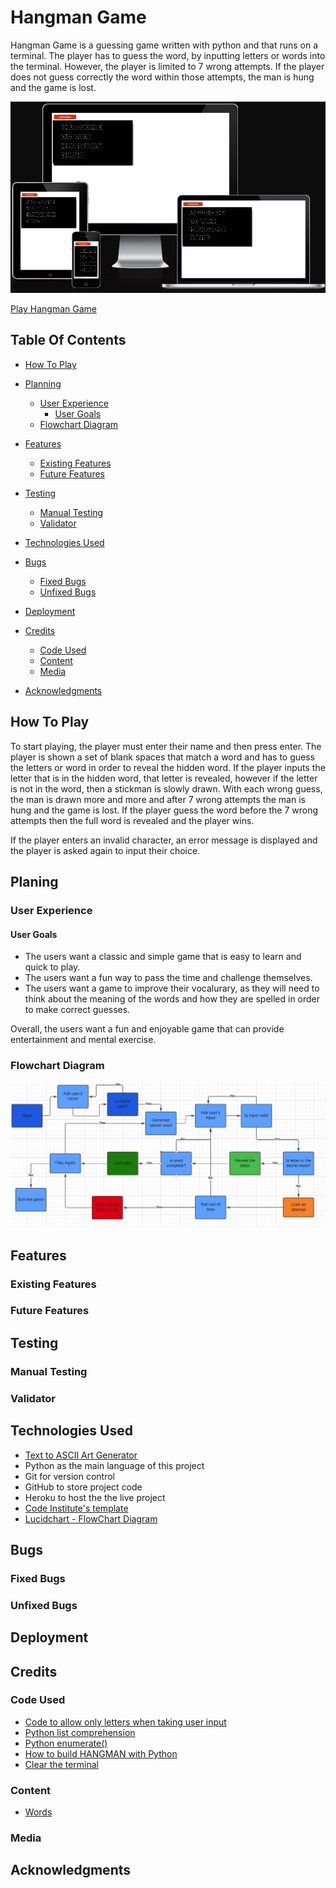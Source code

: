 # Hangman Game

Hangman Game is a guessing game written with python and that runs on a terminal. The player has to guess the word, by inputting letters or words into the terminal. However, the player is limited to 7 wrong attempts. If the player does not guess correctly the word within those attempts, the man is hung and the game is lost. 

![Responsive Mockup](assets/images/Responsive-mockup.jpeg)

[Play Hangman Game](https://game-hangman.herokuapp.com/)

## Table Of Contents 

* [How To Play](#how-to-play)

* [Planning](#planing)
    * [User Experience](#user-experience)
        * [User Goals](#user-goals)
    * [Flowchart Diagram](#flowchart-diagram)

* [Features](#features)
    * [Existing Features](#existing-features)
    * [Future Features](#future-features)

* [Testing](#testing)
    * [Manual Testing](#manual-testing)
    * [Validator](#validator)

* [Technologies Used](#technologies-used)

* [Bugs](#bugs)
    * [Fixed Bugs](#fixed-bugs)
    * [Unfixed Bugs](#unfixed-bugs)

* [Deployment](#deployment)

* [Credits](#credits)
    * [Code Used](#code-used)
    * [Content](#content)
    * [Media](#media)

* [Acknowledgments](#acknowledgments)

## How To Play 

To start playing, the player must enter their name and then press enter. 
The player is shown a set of blank spaces that match a word and has to guess the letters or word in order to reveal the hidden word. If the player inputs the letter that is in the hidden word, that letter is revealed, however if the letter is not in the word, then a stickman is slowly drawn. With each wrong guess, the man is drawn more and more and after 7 wrong attempts the man is hung and the game is lost. If the player guess the word before the 7 wrong attempts then the full word is revealed and the player wins. 

If the player enters an invalid character, an error message is displayed and the player is asked again to input their choice.

## Planing 

### User Experience

#### User Goals 

* The users want a classic and simple game that is easy to learn and quick to play.
* The users want a fun way to pass the time and challenge themselves.
* The users want a game to improve their vocalurary, as they will need to think about the meaning of the words and how they are spelled in order to make correct guesses. 

Overall, the users want a fun and enjoyable game that can provide entertainment and mental exercise. 

### Flowchart Diagram

![FlowChart Diagram](assets/images/FlowChart.jpeg)


## Features

### Existing Features

### Future Features

## Testing

### Manual Testing

### Validator

## Technologies Used

* [Text to ASCII Art Generator](https://patorjk.com/software/taag/#p=display&f=Graceful&t=You%20Lose!)
* Python as the main language of this project
* Git for version control
* GitHub to store project code
* Heroku to host the the live project
* [Code Institute's template](https://github.com/Code-Institute-Org/gitpod-full-template)
* [Lucidchart - FlowChart Diagram](https://www.lucidchart.com/pages/)

## Bugs

### Fixed Bugs

### Unfixed Bugs

## Deployment

## Credits

### Code Used

* [Code to allow only letters when taking user input](https://bobbyhadz.com/blog/python-input-only-letters-allowed)
* [Python list comprehension](https://www.programiz.com/python-programming/list-comprehension)
* [Python enumerate()](https://realpython.com/python-enumerate/)
* [How to build HANGMAN with Python](https://www.youtube.com/watch?v=m4nEnsavl6w&ab_channel=Kite)
* [Clear the terminal](https://www.scaler.com/topics/how-to-clear-screen-in-python/)

### Content
* [Words](https://www.randomlists.com/random-words?dup=false&qty=50)

### Media 

## Acknowledgments







